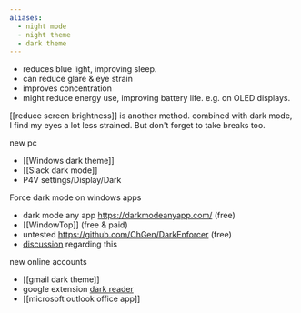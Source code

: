 ```yaml
---
aliases:
  - night mode
  - night theme
  - dark theme
---
```

- reduces blue light, improving sleep.
- can reduce glare & eye strain
- improves concentration
- might reduce energy use, improving battery life. e.g. on OLED displays.

[[reduce screen brightness]] is another method. combined with dark mode, I find my eyes a lot less strained.
But don't forget to take breaks too.

new pc
- [[Windows dark theme]]
- [[Slack dark mode]]
- P4V settings/Display/Dark

Force dark mode on windows apps
- dark mode any app https://darkmodeanyapp.com/ (free)
- [[WindowTop]] (free & paid)
- untested https://github.com/ChGen/DarkEnforcer (free)
- [discussion](https://superuser.com/questions/1725756/is-there-a-way-to-force-regedit-and-task-manager-to-use-dark-theme-in-w10) regarding this

new online accounts
- [[gmail dark theme]]
- google extension [dark reader](https://chromewebstore.google.com/detail/dark-reader/eimadpbcbfnmbkopoojfekhnkhdbieeh)
- [[microsoft outlook office app]]

